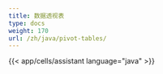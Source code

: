 ```yaml
---
title: 数据透视表
type: docs
weight: 170
url: /zh/java/pivot-tables/
---
```



{{< app/cells/assistant language="java" >}}
